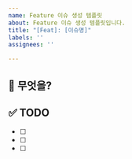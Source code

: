 ```yaml
---
name: Feature 이슈 생성 템플릿
about: Feature 이슈 생성 템플릿입니다.
title: "[Feat]: [이슈명]"
labels: ''
assignees: ''

---
```


## 📢 무엇을?

## ✅ TODO
- [ ] 
- [ ] 
- [ ]
